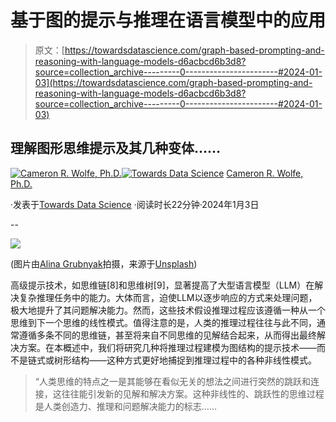 # 基于图的提示与推理在语言模型中的应用

> 原文：[https://towardsdatascience.com/graph-based-prompting-and-reasoning-with-language-models-d6acbcd6b3d8?source=collection_archive---------0-----------------------#2024-01-03](https://towardsdatascience.com/graph-based-prompting-and-reasoning-with-language-models-d6acbcd6b3d8?source=collection_archive---------0-----------------------#2024-01-03)

## 理解图形思维提示及其几种变体……

[](https://wolfecameron.medium.com/?source=post_page---byline--d6acbcd6b3d8--------------------------------)[![Cameron R. Wolfe, Ph.D.](../Images/52bb88d7cf1105501be2fae5ccbe7a03.png)](https://wolfecameron.medium.com/?source=post_page---byline--d6acbcd6b3d8--------------------------------)[](https://towardsdatascience.com/?source=post_page---byline--d6acbcd6b3d8--------------------------------)[![Towards Data Science](../Images/a6ff2676ffcc0c7aad8aaf1d79379785.png)](https://towardsdatascience.com/?source=post_page---byline--d6acbcd6b3d8--------------------------------) [Cameron R. Wolfe, Ph.D.](https://wolfecameron.medium.com/?source=post_page---byline--d6acbcd6b3d8--------------------------------)

·发表于[Towards Data Science](https://towardsdatascience.com/?source=post_page---byline--d6acbcd6b3d8--------------------------------) ·阅读时长22分钟·2024年1月3日

--

![](../Images/1b6c41b4f07a4b381d9da086ab84a80c.png)

(图片由[Alina Grubnyak](https://unsplash.com/@alinnnaaaa?utm_content=creditCopyText&utm_medium=referral&utm_source=unsplash)拍摄，来源于[Unsplash](https://unsplash.com/photos/low-angle-photography-of-metal-structure-ZiQkhI7417A?utm_content=creditCopyText&utm_medium=referral&utm_source=unsplash))

高级提示技术，如思维链[8]和思维树[9]，显著提高了大型语言模型（LLM）在解决复杂推理任务中的能力。大体而言，迫使LLM以逐步响应的方式来处理问题，极大地提升了其问题解决能力。然而，这些技术假设推理过程应该遵循一种从一个思维到下一个思维的线性模式。值得注意的是，人类的推理过程往往与此不同，通常遵循多条不同的思维链，甚至将来自不同思维的见解结合起来，从而得出最终解决方案。在本概述中，我们将研究几种将推理过程建模为图结构的提示技术——而不是链式或树形结构——这种方式更好地捕捉到推理过程中的各种非线性模式。

> “人类思维的特点之一是其能够在看似无关的想法之间进行突然的跳跃和连接，这往往能引发新的见解和解决方案。这种非线性的、跳跃性的思维过程是人类创造力、推理和问题解决能力的标志……
